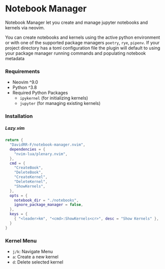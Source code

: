 # Notebook Manager

Notebook Manager let you create and manage jupyter notebooks and kernels via neovim.

You can create notebooks and kernels using the active python
environment or with one of the supported package managers `poetry`, `rye`,
`pipenv`. If your project directory has a toml configuration file the plugin
will default to using your package manager running commands and populating
notebook metadata


### Requirements
- Neovim ^9.0
- Python ^3.8
- Required Python Packages
    - `ipykernel` (for initializing kernels)
    - `jupyter` (for managing existing kernels)

### Installation

##### Lazy.vim
```lua
return {
  "DavidRR-F/notebook-manager.nvim",
  dependencies = {
    "nvim-lua/plenary.nvim",
  },
  cmd = {
    "CreateBook",
    "DeleteBook",
    "CreateKernel",
    "DeleteKernel",
    "ShowKernels",
  },
  opts = {
    notebook_dir = "./notebooks",
    ignore_package_manager = false,
  },
  keys = {
    { "<leader>km", "<cmd>:ShowKernels<cr>", desc = "Show Kernels" },
  }
}
```

### Kernel Menu
- `j/k`: Navigate Menu
- `a`: Create a new kernel 
- `d`: Delete selected kernel
